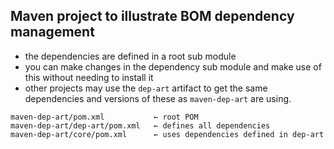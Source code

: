 ## Maven project to illustrate BOM dependency management

- the dependencies are defined in a root sub module
- you can make changes in the dependency sub module and make use of this
  without needing to install it
- other projects may use the `dep-art` artifact to get the same
  dependencies and versions of these as `maven-dep-art` are using.

```
maven-dep-art/pom.xml           ← root POM
maven-dep-art/dep-art/pom.xml   ← defines all dependencies
maven-dep-art/core/pom.xml      ← uses dependencies defined in dep-art
```
